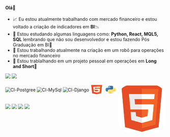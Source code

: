 #### Olá👋


- 📈 Eu estou atualmente trabalhando com mercado financeiro e estou voltado a criação de indicadores em **BI**📉
- 📔 Estou estudando algumas linguagens como: **Python, React, MQL5, SQL** lembrando que não sou desenvolvedor e estou fazendo Pós Graduação em BI📝
- 🤖 Estou trabalhando atualmente na criação em um robô para operações no mercado financeiro
- 📝 Estou trablalhando em um projeto pessoal em operações em **Long and Short**📶


<div>
<img heght="180cm" src="https://github-readme-stats.vercel.app/api?username=claubert&show_icons=true&theme=algolia"/>
<img heght="180cm" src="https://github-readme-stats.vercel.app/api/top-langs/?username=claubert&layout=compact&langs_count=16&show_icons=true&theme=algolia"/>
</div>


<div style="display: inline_block"><br>
  <img align="center" alt= "Cl-Postgree" height="30" width="40" src="https://icongr.am/devicon/postgresql-original.svg?size=136&color=currentColor">
  <img align="center" alt= "Cl-MySql" height="30" width="40" src="https://icongr.am/devicon/mysql-original.svg?size=136&color=currentColor">
  <img align="center" alt= "Cl-Django" height="70" width="40" src="https://icongr.am/devicon/django-original.svg?size=136&color=currentColor">
  <img align="center" alt="Lopes-HTML" height="30" width="40" src="https://raw.githubusercontent.com/devicons/devicon/master/icons/html5/html5-original.svg">
  <img align="center" alt="Lopes-Python" height="30" width="40" src="https://raw.githubusercontent.com/devicons/devicon/master/icons/python/python-original.svg">
  <img align="right" alt="Lopes" height="150" style="border-radius:40px;" src="https://raw.githubusercontent.com/devicons/devicon/master/icons/html5/html5-original.svg">
</div>


##
<div>
<div> 
  <a href="https://www.youtube.com/channel/UC_-uuuZbY0AAt9CViNzvc-Q" target="_blank"><img src="https://img.shields.io/badge/YouTube-FF0000?style=for-the-badge&logo=youtube&logoColor=white" target="_blank"></a>
  <a href="https://instagram.com/claubert.lopes" target="_blank"><img src="https://img.shields.io/badge/-Instagram-%23E4405F?style=for-the-badge&logo=instagram&logoColor=white" target="_blank"></a>
  <a href = "mailto:claubert.lopez@gmail.com"><img src="https://img.shields.io/badge/-Gmail-%23333?style=for-the-badge&logo=gmail&logoColor=red"></a>
  <a href="https://www.linkedin.com/in/claubert-lopes-296aa130/ target="_blank"><img src="https://img.shields.io/badge/-LinkedIn-%230077B5?style=for-the-badge&logo=linkedin&logoColor=white" target="_blank"></a> 
<div>  
</div>
